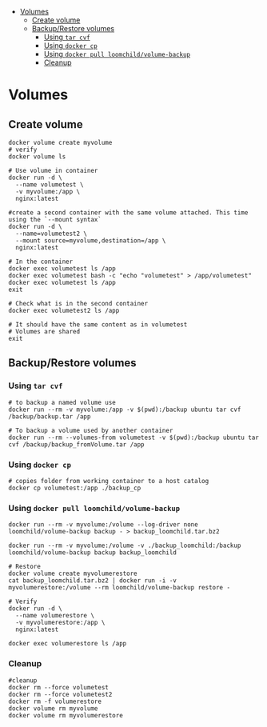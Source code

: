 - [Volumes](#volumes)
  - [Create volume](#create-volume)
  - [Backup/Restore volumes](#backuprestore-volumes)
    - [Using `tar cvf`](#using-tar-cvf)
    - [Using `docker cp`](#using-docker-cp)
    - [Using `docker pull loomchild/volume-backup`](#using-docker-pull-loomchildvolume-backup)
    - [Cleanup](#cleanup)


# Volumes
## Create volume

```shell
docker volume create myvolume
# verify
docker volume ls

# Use volume in container
docker run -d \
  --name volumetest \
  -v myvolume:/app \
  nginx:latest

#create a second container with the same volume attached. This time using the `--mount syntax`
docker run -d \
  --name=volumetest2 \
  --mount source=myvolume,destination=/app \
  nginx:latest

# In the container
docker exec volumetest ls /app
docker exec volumetest bash -c "echo "volumetest" > /app/volumetest"
docker exec volumetest ls /app
exit

# Check what is in the second container
docker exec volumetest2 ls /app

# It should have the same content as in volumetest
# Volumes are shared
exit
```

## Backup/Restore volumes


### Using `tar cvf`
```shell
# to backup a named volume use
docker run --rm -v myvolume:/app -v $(pwd):/backup ubuntu tar cvf /backup/backup.tar /app

# To backup a volume used by another container
docker run --rm --volumes-from volumetest -v $(pwd):/backup ubuntu tar cvf /backup/backup_fromVolume.tar /app
```

### Using `docker cp`

```shell
# copies folder from working container to a host catalog
docker cp volumetest:/app ./backup_cp
```

### Using `docker pull loomchild/volume-backup`

```shell
docker run --rm -v myvolume:/volume --log-driver none loomchild/volume-backup backup - > backup_loomchild.tar.bz2

docker run --rm -v myvolume:/volume -v ./backup_loomchild:/backup loomchild/volume-backup backup backup_loomchild

# Restore
docker volume create myvolumerestore
cat backup_loomchild.tar.bz2 | docker run -i -v myvolumerestore:/volume --rm loomchild/volume-backup restore -

# Verify
docker run -d \
  --name volumerestore \
  -v myvolumerestore:/app \
  nginx:latest

docker exec volumerestore ls /app
```

### Cleanup

```shell
#cleanup
docker rm --force volumetest
docker rm --force volumetest2
docker rm -f volumerestore
docker volume rm myvolume
docker volume rm myvolumerestore
```
